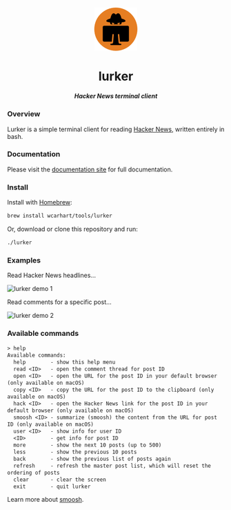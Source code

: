 <p align="center"><img alt="lurker logo" src="logo.png" /></p>

<h1 align="center">lurker</h1>
<h5 align="center">Hacker News terminal client</h5>

### Overview
Lurker is a simple terminal client for reading [Hacker News](https://news.ycombinator.com/), written entirely in bash.

### Documentation
Please visit the [documentation site](https://willcarhart.dev/docs/lurker) for full documentation.

### Install
Install with [Homebrew](https://brew.sh):
```bash
brew install wcarhart/tools/lurker
```

Or, download or clone this repository and run:
```bash
./lurker
```

### Examples
Read Hacker News headlines...

![lurker demo 1](https://i.imgur.com/v6kNmTb.png)

Read comments for a specific post...

![lurker demo 2](https://i.imgur.com/n68f059.png)

### Available commands
```
> help
Available commands:
  help        - show this help menu
  read <ID>   - open the comment thread for post ID
  open <ID>   - open the URL for the post ID in your default browser (only available on macOS)
  copy <ID>   - copy the URL for the post ID to the clipboard (only available on macOS)
  hack <ID>   - open the Hacker News link for the post ID in your default browser (only available on macOS)
  smoosh <ID> - summarize (smoosh) the content from the URL for post ID (only available on macOS)
  user <ID>   - show info for user ID
  <ID>        - get info for post ID
  more        - show the next 10 posts (up to 500)
  less        - show the previous 10 posts
  back        - show the previous list of posts again
  refresh     - refresh the master post list, which will reset the ordering of posts
  clear       - clear the screen
  exit        - quit lurker
```
Learn more about [smoosh](https://github.com/wcarhart/smoosh).
